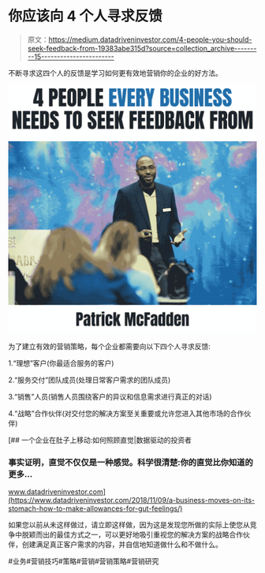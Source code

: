 # 你应该向 4 个人寻求反馈

> 原文：<https://medium.datadriveninvestor.com/4-people-you-should-seek-feedback-from-19383abe315d?source=collection_archive---------15----------------------->

不断寻求这四个人的反馈是学习如何更有效地营销你的企业的好方法。

![](img/3bd9dae71e3ec23fc621d9f31c93327b.png)

为了建立有效的营销策略，每个企业都需要向以下四个人寻求反馈:

1.“理想”客户(你最适合服务的客户)

2.“服务交付”团队成员(处理日常客户需求的团队成员)

3.“销售”人员(销售人员围绕客户的异议和信息需求进行真正的对话)

4.“战略”合作伙伴(对交付您的解决方案至关重要或允许您进入其他市场的合作伙伴)

[](https://www.datadriveninvestor.com/2018/11/09/a-business-moves-on-its-stomach-how-to-make-allowances-for-gut-feelings/) [## 一个企业在肚子上移动:如何照顾直觉|数据驱动的投资者

### 事实证明，直觉不仅仅是一种感觉。科学很清楚:你的直觉比你知道的更多…

www.datadriveninvestor.com](https://www.datadriveninvestor.com/2018/11/09/a-business-moves-on-its-stomach-how-to-make-allowances-for-gut-feelings/) 

如果您以前从未这样做过，请立即这样做，因为这是发现您所做的实际上使您从竞争中脱颖而出的最佳方式之一，可以更好地吸引重视您的解决方案的战略合作伙伴，创建满足真正客户需求的内容，并自信地知道做什么和不做什么。

#业务#营销技巧#策略#营销#营销策略#营销研究